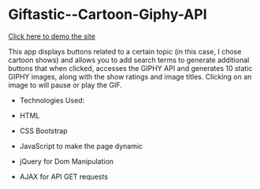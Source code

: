 # Giftastic--Cartoon-Giphy-API

[Click here to demo the site](https://melperez19.github.io/Giftastic--Cartoon-Giphy-API/)

This app displays buttons related to a certain topic (in this case, I chose cartoon shows) and allows you to add search terms to generate additional buttons that when clicked, accesses the GIPHY API and generates 10 static GIPHY images, along with the show ratings and image titles. Clicking on an image to will pause or play the GIF. 

* Technologies Used:

* HTML

* CSS Bootstrap

* JavaScript to make the page dynamic

* jQuery for Dom Manipulation

* AJAX for API GET requests
